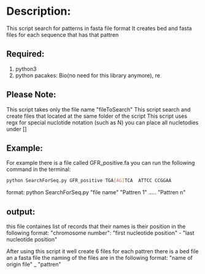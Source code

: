 
# Description:
 This script search for patterns in fasta file format
 It creates bed and fasta files for each sequence that has that pattren
 
## Required:
1. python3
2. python pacakes: Bio(no need for this library anymore), re  

## Please Note:
 This script takes only the file name "fileToSearch"
 This script search and create files that located at the same folder of the script
 This script uses regx for special nuclotide notation (such as N) you can place all nucletodies under []
 
## Example:
 For example there is a file called GFR_positive.fa
 you can run the following command in the terminal: 
``` bash
python SearchForSeq.py GFR_positive TGA[AG]TCA  ATTCC CCGGAA
```

format:
python SearchForSeq.py "file name" "Pattren 1" ..... "Pattren n"

## output:  
this file containes list of records that their names is their position in the following format:
"chromosome number": "first nucleotide position" - "last nucleotide position"
 
After using this script it well create 6 files
for each pattren there is a bed file an a fasta file
the naming of the files are in the following format:
"name of origin file" _ "pattren" 


